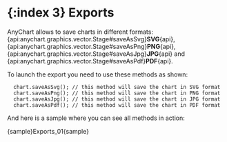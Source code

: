 {:index 3}
Exports
======================
AnyChart allows to save charts in different formats: {api:anychart.graphics.vector.Stage#saveAsSvg}**SVG**{api}, {api:anychart.graphics.vector.Stage#saveAsPng}**PNG**{api}, {api:anychart.graphics.vector.Stage#saveAsJpg}**JPG**{api} and {api:anychart.graphics.vector.Stage#saveAsPdf}**PDF**{api}.

To launch the export you need to use these methods as shown:
```
  chart.saveAsSvg(); // this method will save the chart in SVG format
  chart.saveAsPng(); // this method will save the chart in PNG format
  chart.saveAsJpg(); // this method will save the chart in JPG format
  chart.saveAsPdf(); // this method will save the chart in PDF format
```

And here is a sample where you can see all methods in action:

{sample}Exports\_01{sample}
